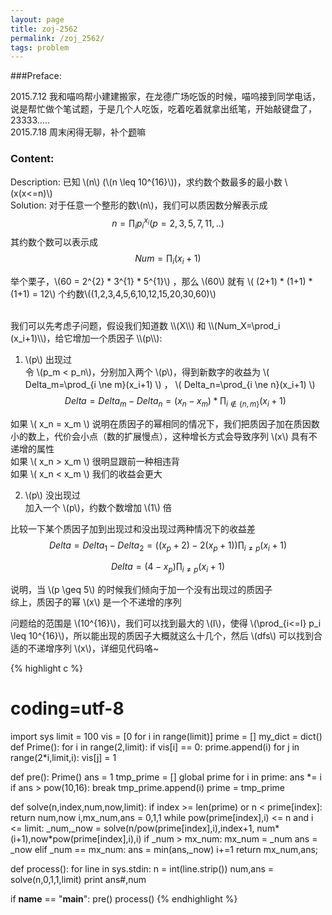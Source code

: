 ```yaml
---
layout: page
title: zoj-2562
permalink: /zoj_2562/
tags: problem
---
```


<script type="text/javascript" src="http://cdn.mathjax.org/mathjax/latest/MathJax.js?config=default"></script>

###Preface:

2015.7.12 我和喵呜帮小建建搬家，在龙德广场吃饭的时候，喵呜接到同学电话，说是帮忙做个笔试题，于是几个人吃饭，吃着吃着就拿出纸笔，开始敲键盘了，23333.....   
2015.7.18 周末闲得无聊，补个[题](http://acm.zju.edu.cn/onlinejudge/showProblem.do?problemId=1562)嘛


### Content:
Description:
已知 \\(n\\) (\\(n \leq 10^{16}\\))，求约数个数最多的最小数 \\(x(x<=n)\\)   
Solution:
对于任意一个整形的数\\(n\\)，我们可以质因数分解表示成   
$$
n=\prod_i p_i^{x_i} (p=2,3,5,7,11,..)
$$
其约数个数可以表示成   
$$
    Num=\prod_i (x_i+1)
$$

举个栗子，\\(60 = 2^{2} * 3^{1} * 5^{1}\\) ，那么 \\(60\\) 就有 \\( (2+1) * (1+1) * (1+1) = 12\\) 个约数\\((1,2,3,4,5,6,10,12,15,20,30,60)\\)   

<br>
我们可以先考虑子问题，假设我们知道数 \\(X\\) 和 \\(Num_X=\prod_i (x_i+1)\\)，给它增加一个质因子 \\(p\\):   

1) \\(p\\) 出现过   
令 \\(p_m < p_n\\)，分别加入两个 \\(p\\)，得到新数字的收益为 \\( Delta_m=\prod\_{i \ne m}(x_i+1) \\) ， \\( Delta_n=\prod\_{i \ne n}(x_i+1) \\)   
$$
    Delta=Delta_m-Delta_n
    =(x_n-x_m)*\prod_{i\not\in\{n,m\}}(x_i+1)
$$

如果 \\( x_n = x_m \\) 说明在质因子的幂相同的情况下，我们把质因子加在质因数小的数上，代价会小点（数的扩展慢点），这种增长方式会导致序列 \\(x\\) 具有不递增的属性   
如果 \\( x_n > x_m \\) 很明显跟前一种相违背   
如果 \\( x_n < x_m \\) 我们的收益会更大    

2) \\(p\\) 没出现过   
加入一个 \\(p\\)，约数个数增加 \\(1\\) 倍   

比较一下某个质因子加到出现过和没出现过两种情况下的收益差   
$$
Delta = Delta_1 - Delta_2 = ((x_p+2)-2(x_p+1))\prod_{i \ne p}(x_i+1)
$$

$$
Delta = (4-x_p)\prod_{i\ne p}(x_i+1)
$$

说明，当 \\(p \geq 5\\) 的时候我们倾向于加一个没有出现过的质因子   
综上，质因子的幂 \\(x\\) 是一个不递增的序列    

问题给的范围是 \\(10^{16}\\)，我们可以找到最大的 \\(I\\)，使得 \\(\prod_{i<=I} p_i \leq 10^{16}\\)，所以能出现的质因子大概就这么十几个，然后 \\(dfs\\) 可以找到合适的不递增序列 \\(x\\)，详细见代码咯~   

{% highlight c %}
# coding=utf-8
import sys
limit = 100
vis = [0 for i in range(limit)]
prime = []
my_dict = dict()
def Prime():
	for i in range(2,limit):
		if vis[i] == 0:
			prime.append(i)
			for j in range(2*i,limit,i):
				vis[j] = 1

def pre():
	Prime()
	ans = 1
	tmp_prime = []
	global prime
	for i in prime:
		ans *= i
		if ans > pow(10,16):
			break
		tmp_prime.append(i)
	prime = tmp_prime

def solve(n,index,num,now,limit):
	if index >= len(prime) or n < prime[index]:
		return num,now
	i,mx_num,ans = 0,1,1
	while pow(prime[index],i) <= n and i <= limit:
		_num,_now = solve(n/pow(prime[index],i),index+1,
			num*(i+1),now*pow(prime[index],i),i)
		if _num > mx_num:
			mx_num = _num
			ans = _now
		elif _num == mx_num:
			ans = min(ans,_now)
		i+=1
	return mx_num,ans;

def process():
	for line in sys.stdin:
		n = int(line.strip())
		num,ans = solve(n,0,1,1,limit)
		print ans#,num

if __name__ == "__main__":
	pre()
	process()
{% endhighlight %}